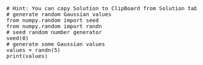 <pre class="file" data-target="clipboard">
# Hint: You can copy Solution to ClipBoard from Solution tab in Step 7
# generate random Gaussian values
from numpy.random import seed
from numpy.random import randn
# seed random number generator
seed(0)
# generate some Gaussian values
values = randn(5)
print(values)

</pre>

